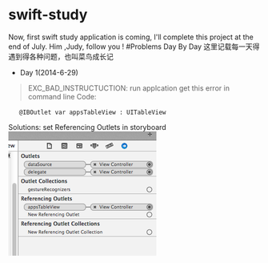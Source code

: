 swift-study
===========

Now, first swift study application is coming, I'll complete this project at the end of July. Him ,Judy, follow you !
#Problems Day By Day
这里记载每一天得遇到得各种问题，也叫菜鸟成长记
* Day 1(2014-6-29)
> EXC_BAD_INSTRUCTUCTION: run applcation get this error in command line
Code:  
```
   @IBOutlet var appsTableView : UITableView
``` 
Solutions: set Referencing Outlets in storyboard  
    ![image](https://github.com/yangding39/swift-study/raw/master/images/reference-outlet.png)
   
